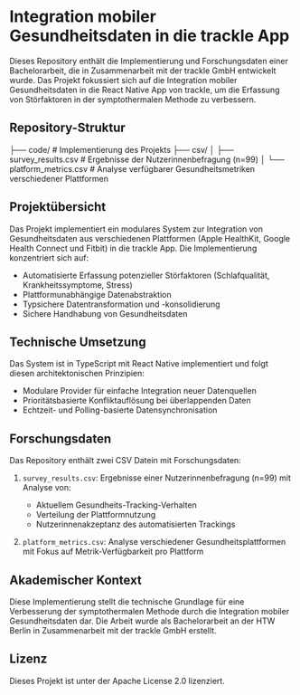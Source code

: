 # Integration mobiler Gesundheitsdaten in die trackle App

Dieses Repository enthält die Implementierung und Forschungsdaten einer Bachelorarbeit, die in Zusammenarbeit mit der trackle GmbH entwickelt wurde. Das Projekt fokussiert sich auf die Integration mobiler Gesundheitsdaten in die React Native App von trackle, um die Erfassung von Störfaktoren in der symptothermalen Methode zu verbessern.

## Repository-Struktur

├── code/                     # Implementierung des Projekts
├── csv/
│   ├── survey_results.csv    # Ergebnisse der Nutzerinnenbefragung (n=99)
│   └── platform_metrics.csv  # Analyse verfügbarer Gesundheitsmetriken verschiedener Plattformen

## Projektübersicht

Das Projekt implementiert ein modulares System zur Integration von Gesundheitsdaten aus verschiedenen Plattformen (Apple HealthKit, Google Health Connect und Fitbit) in die trackle App. Die Implementierung konzentriert sich auf:

- Automatisierte Erfassung potenzieller Störfaktoren (Schlafqualität, Krankheitssymptome, Stress)
- Plattformunabhängige Datenabstraktion
- Typsichere Datentransformation und -konsolidierung
- Sichere Handhabung von Gesundheitsdaten

## Technische Umsetzung

Das System ist in TypeScript mit React Native implementiert und folgt diesen architektonischen Prinzipien:

- Modulare Provider für einfache Integration neuer Datenquellen
- Prioritätsbasierte Konfliktauflösung bei überlappenden Daten
- Echtzeit- und Polling-basierte Datensynchronisation

## Forschungsdaten

Das Repository enthält zwei CSV Datein mit Forschungsdaten:

1. `survey_results.csv`: Ergebnisse einer Nutzerinnenbefragung (n=99) mit Analyse von:
    - Aktuellem Gesundheits-Tracking-Verhalten
    - Verteilung der Plattformnutzung
    - Nutzerinnenakzeptanz des automatisierten Trackings

2. `platform_metrics.csv`: Analyse verschiedener Gesundheitsplattformen mit Fokus auf Metrik-Verfügbarkeit pro Plattform

## Akademischer Kontext

Diese Implementierung stellt die technische Grundlage für eine Verbesserung der symptothermalen Methode durch die Integration mobiler Gesundheitsdaten dar. Die Arbeit wurde als Bachelorarbeit an der HTW Berlin in Zusammenarbeit mit der trackle GmbH erstellt.

## Lizenz

Dieses Projekt ist unter der Apache License 2.0 lizenziert.